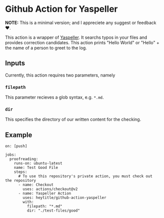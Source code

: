 # Github Action for Yaspeller

**NOTE:** This is a minimal version; and I appreciete any suggest or feedback ❤️.

This action is a wrapper of [Yaspeller](https://github.com/hcodes/yaspeller). It searchs typos in your files and provides correction candidates.
This action prints "Hello World" or "Hello" + the name of a person to greet to the log.

## Inputs

Currently, this action requires two parameters, namely 

### `filepath`
This parameter recieves a glob syntax, e.g. `*.md`.

### `dir`
This specifies the directory of our written content for the checking.


## Example
```
on: [push]

jobs:
  proofreading:
    runs-on: ubuntu-latest
    name: Test Good File
    steps:
      # To use this repository's private action, you must check out the repository
      - name: Checkout
        uses: actions/checkout@v2
      - name: Yaspeller Action
        uses: heytitle/github-action-yaspeller
        with:
          filepath: "*.md"
          dir: "./test-files/good"
```